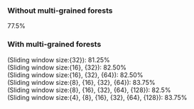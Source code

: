 ### Without multi-grained forests
77.5%
### With multi-grained forests
(Sliding window size:{32}):  81.25% <br>
(Sliding window size:{16}, {32}):  82.50% <br>
(Sliding window size:{16}, {32}, {64}):  82.50% <br>
(Sliding window size:{8}, {16}, {32}, {64}): 83.75% <br>
(Sliding window size:{8}, {16}, {32}, {64}, {128}): 82.5% <br>
(Sliding window size:{4}, {8}, {16}, {32}, {64}, {128}): 83.75% <br>
